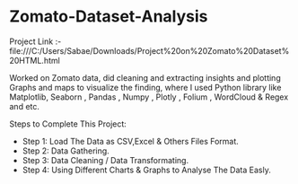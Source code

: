 # Zomato-Dataset-Analysis

Project Link :- file:///C:/Users/Sabae/Downloads/Project%20on%20Zomato%20Dataset%20HTML.html

Worked on Zomato data, did cleaning and extracting insights and plotting
Graphs and maps to visualize the finding, where I used Python library like
Matplotlib, Seaborn , Pandas , Numpy , Plotly , Folium , WordCloud & Regex and
etc.

Steps to Complete This Project: 
* Step 1: Load The Data as CSV,Excel & Others Files Format. 
* Step 2: Data Gathering. 
* Step 3: Data Cleaning / Data Transformating. 
* Step 4: Using Different Charts & Graphs to Analyse The Data Easly.
